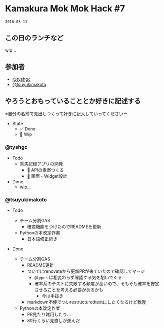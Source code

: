 # Kamakura Mok Mok Hack #7

`2016-08-11`

## この日のランチなど
wip...


## 参加者

- [@tyshgc](http://twitter.com/tyshgc)
- [@tsuyukimakoto](https://twitter.com/everes)

## やろうとおもっていることとか好きに記述する
※自分の名前で見出しつくって好きに記入していってくださいー

- State
  - ✅ Done
  - 🚧 Wip

### @tyshgc

- Todo
  - 乗馬記録アプリの開発
    - 🚧 APIの素案つくる
    - 🚧 画面・Widget設計
- Done
  - wip...

### @tsuyukimakoto

- Todo
  - チーム分割GAS
    - 確変機能をつけたのでREADMEを更新
  - Pythonの本改定作業
    - 日本語修正続き

- Done
  - チーム分割GAS
    - README更新
    - ついでにrenovateから更新PRが来ていたので確認してマージ
      - `@types` は相変わらず確認する気を削いでくる
      - 確率系のテストに失敗する頻度が高いので、そもそも確率を安定させることを考える必要があるかも
        - 今は手抜き
    - markdown不便でついrestructuredtextにしたくなるけど我慢
  - Pythonの本改定作業
    - PR見たり雑用したり…
    - 80行くらい見直しが進んだ
